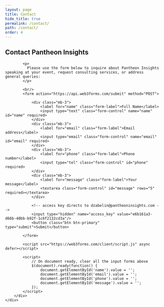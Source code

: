 ```yaml
---
layout: page
title: Contact
hide_title: true
permalink: /contact/
path: /contact/
order: 4
---
```


<div class="container mt-5">
    <div class="row justify-content-center">
        <div class="col-lg-6">
            <h2 class="mb-4">Contact Pantheon Insights</h2>

            <p>
              Please use the form below to inquire about Pantheon Insights speaking at your event, request consulting services, or address general queries: 
            </p>

            <br/>
            <form action="https://api.web3forms.com/submit" method="POST">

                <div class="mb-3">
                    <label for="name" class="form-label">Full Name</label>
                    <input type="text" class="form-control" name="name" id="name" required>
                </div>
                <div class="mb-3">
                    <label for="email" class="form-label">Email address</label>
                    <input type="email" class="form-control" name="email" id="email" required>
                </div>
                <div class="mb-3">
                    <label for="phone" class="form-label">Phone number</label>
                    <input type="tel" class="form-control" id="phone" required>
                </div>
                <div class="mb-3">
                    <label for="message" class="form-label">Your message</label>
                    <textarea class="form-control" id="message" rows="5" required></textarea>
                </div>

                <!-- access key directs to dzabelin@pantheoninsights.com -->
                <input type="hidden" name="access_key" value="e6b161a3-d66b-40bb-b92f-1c6f2132cd3a"/>
                <button class="btn btn-primary" type="submit">Submit</button>
            
            </form>
            
            <script src="https://web3forms.com/client/script.js" async defer></script>

            <script>
                // On document ready, clear all the input forms above
                $(document).ready(function() {
                    document.getElementById('name').value = '';
                    document.getElementById('email').value = '';
                    document.getElementById('phone').value = '';
                    document.getElementById('message').value = '';
                });
            </script>
        </div>
    </div>
</div>
